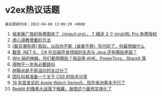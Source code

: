 # v2ex热议话题

`最后更新时间：2022-04-08 13:06:29 +0800`

1. [我来推广我的免费图床了（imgurl.org）， T 楼送 3 个 ImgURL Pro 免费授权](https://www.v2ex.com/t/845469)
1. [虚心请教增重的方法](https://www.v2ex.com/t/845509)
1. [[裁员潮有感] 假如，以后你不能（或者不想）写代码了，你最想做什么](https://www.v2ex.com/t/845618)
1. [截至 .NET 6， C# 在后端开发领域的生态与 Java 还有哪些差距？](https://www.v2ex.com/t/845526)
1. [Win 端的神器，你们都用哪些？我自用 AHK、PowerToys、ShareX 等](https://www.v2ex.com/t/845584)
1. [得物干一年有必要跳吗](https://www.v2ex.com/t/845607)
1. [树莓派是不是溢价的太过分了](https://www.v2ex.com/t/845631)
1. [团队叫我准备一个关于 CSS 的技术分享](https://www.v2ex.com/t/845458)
1. [19 年首发买的 Apple Watch Series5，现在电池基本不行了](https://www.v2ex.com/t/845485)
1. [Reddit 的像素大战落下帷幕，我把这个画布实体化了](https://www.v2ex.com/t/845643)

